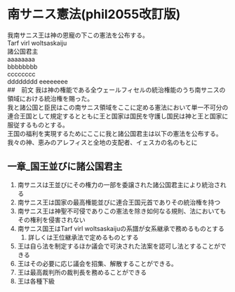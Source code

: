 # 南サニス憲法(phil2055改訂版)
我南サニス王は神の恩寵の下この憲法を公布する。  
Tarf virl woltsaskaiju  
諸公国君主  
aaaaaaaa  
bbbbbbbb  
cccccccc  
dddddddd 
eeeeeeee  
##　前文
我は神の権能である全ウェールフィセルの統治権能のうち南サニスの領域における統治権を賜った。  
我と諸公国と臣民はこの南サニス領域をここに定める憲法において単一不可分の連合王国として規定するとともに王と国家は国民を守護し国民は神と王と国家に服従するものとする。  
王国の福利を実現するためにここに我と諸公国君主は以下の憲法を公布する。  
我々の神、恵みのアレフィスと全地の支配者、イェスカの名のもとに  
## 一章_国王並びに諸公国君主
1. 南サニスは王並びにその権力の一部を委譲された諸公国君主により統治される
1. 南サニス王は国家の最高権能並びに連合王国元首でありその統治権を持つ
1. 南サニス王は神聖不可侵でありこの憲法を除き如何なる規則、法においてもその権利を侵害されない
1. 南サニス国王はTarf virl woltsaskaijuの系譜が女系継承で務めるものとする
    1. 詳しくは王位継承法で定めるものとする
1. 王は自ら法を制定するほか議会で可決された法案を認可し法とすることができる
1. 王はその必要に応じ議会を招集、解散することができる。
1. 王は最高裁判所の裁判長を務めることができる
1. 王は各種下級
